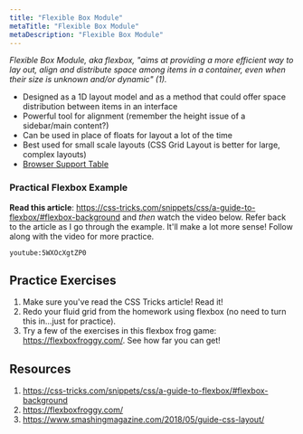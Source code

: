 ```yaml
---
title: "Flexible Box Module"
metaTitle: "Flexible Box Module"
metaDescription: "Flexible Box Module"
---
```


*Flexible Box Module, aka flexbox, "aims at providing a more efficient way to lay out, align and distribute
space among items in a container, even when their size is unknown and/or dynamic" (1).*

- Designed as a 1D layout model and as a method that could offer space distribution between items in an interface
- Powerful tool for alignment (remember the height issue of a sidebar/main content?)
- Can be used in place of floats for layout a lot of the time
- Best used for small scale layouts (CSS Grid Layout is better for large, complex layouts)
- [Browser Support Table](https://caniuse.com/#feat=flexbox)

### Practical Flexbox Example
**Read this article**: https://css-tricks.com/snippets/css/a-guide-to-flexbox/#flexbox-background and *then* watch the video below. Refer back to the article as I go through the example. It'll make a lot more sense! Follow along with the video for more practice.

`youtube:5WXOcXgtZP0`

## Practice Exercises
1. Make sure you've read the CSS Tricks article! Read it!
1. Redo your fluid grid from the homework using flexbox (no need to turn this in...just for practice).
1. Try a few of the exercises in this flexbox frog game: https://flexboxfroggy.com/. See how far you can get!

## Resources
1. https://css-tricks.com/snippets/css/a-guide-to-flexbox/#flexbox-background
1. https://flexboxfroggy.com/
1. https://www.smashingmagazine.com/2018/05/guide-css-layout/